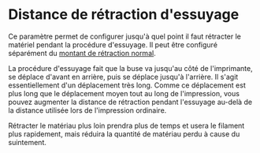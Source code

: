 Distance de rétraction d'essuyage
===

Ce paramètre permet de configurer jusqu'à quel point il faut rétracter le matériel pendant la procédure d'essuyage. Il peut être configuré séparément du [montant de rétraction normal](../travel/retraction_amount.md).

La procédure d'essuyage fait que la buse va jusqu'au côté de l'imprimante, se déplace d'avant en arrière, puis se déplace jusqu'à l'arrière. Il s'agit essentiellement d'un déplacement très long. Comme ce déplacement est plus long que le déplacement moyen tout au long de l'impression, vous pouvez augmenter la distance de rétraction pendant l'essuyage au-delà de la distance utilisée lors de l'impression ordinaire.

Rétracter le matériau plus loin prendra plus de temps et usera le filament plus rapidement, mais réduira la quantité de matériau perdu à cause du suintement.
